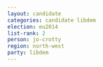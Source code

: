 ```yaml
---
layout: candidate
categories: candidate libdem
election: eu2014
list-rank: 2
person: jo-crotty
region: north-west
party: libdem
---
```

